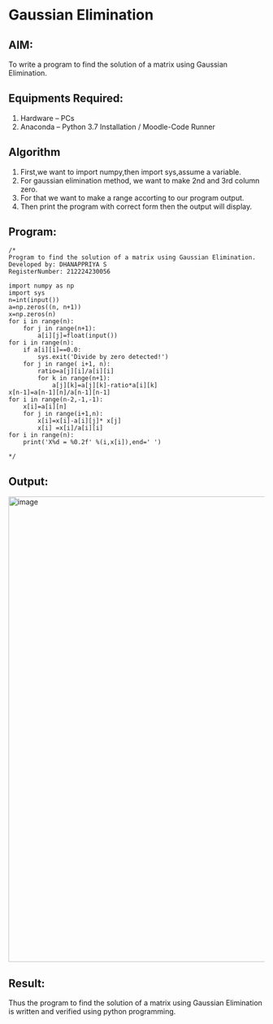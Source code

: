 # Gaussian Elimination

## AIM:
To write a program to find the solution of a matrix using Gaussian Elimination.

## Equipments Required:
1. Hardware – PCs
2. Anaconda – Python 3.7 Installation / Moodle-Code Runner

## Algorithm
1.  First,we want to import numpy,then import sys,assume a variable.
2.  For gaussian elimination method, we want to make 2nd and 3rd column zero.
3. For that we want to make a range accorting to our program output.
4. Then print the program with correct form then the output will display.

## Program:
```
/*
Program to find the solution of a matrix using Gaussian Elimination.
Developed by: DHANAPPRIYA S
RegisterNumber: 212224230056

import numpy as np
import sys
n=int(input())
a=np.zeros((n, n+1))
x=np.zeros(n)
for i in range(n):
    for j in range(n+1):
        a[i][j]=float(input())
for i in range(n):
    if a[i][i]==0.0:
        sys.exit('Divide by zero detected!')
    for j in range( i+1, n):
        ratio=a[j][i]/a[i][i]
        for k in range(n+1):
            a[j][k]=a[j][k]-ratio*a[i][k]
x[n-1]=a[n-1][n]/a[n-1][n-1]
for i in range(n-2,-1,-1):
    x[i]=a[i][n]
    for j in range(i+1,n):
        x[i]=x[i]-a[i][j]* x[j]
        x[i] =x[i]/a[i][i]
for i in range(n):
    print('X%d = %0.2f' %(i,x[i]),end=' ')

*/
```

## Output:
<img width="1225" height="917" alt="image" src="https://github.com/user-attachments/assets/5ec76957-490f-435e-82a4-e66ca797a4ef" />



## Result:
Thus the program to find the solution of a matrix using Gaussian Elimination is written and verified using python programming.

